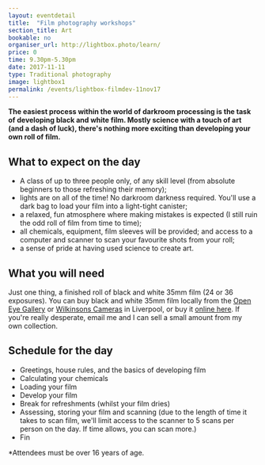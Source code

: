 ```yaml
---
layout: eventdetail
title:  "Film photography workshops"
section_title: Art
bookable: no
organiser_url: http://lightbox.photo/learn/
price: 0
time: 9.30pm-5.30pm
date: 2017-11-11
type: Traditional photography
image: lightbox1
permalink: /events/lightbox-filmdev-11nov17
---
```


**The easiest process within the world of darkroom processing is the task of developing black and white film. Mostly science with a touch of art (and a dash of luck), there's nothing more exciting than developing your own roll of film.**

## What to expect on the day
- A class of up to three people only, of any skill level (from absolute beginners to those refreshing their memory);
- lights are on all of the time! No darkroom darkness required. You'll use a dark bag to load your film into a light-tight canister;
- a relaxed, fun atmosphere where making mistakes is expected (I still ruin the odd roll of film from time to time);
- all chemicals, equipment, film sleeves will be provided; and access to a computer and scanner to scan your favourite shots from your roll;
- a sense of pride at having used science to create art.

## What you will need

Just one thing, a finished roll of black and white 35mm film (24 or 36 exposures). You can buy black and white 35mm film locally from the [Open Eye Gallery](https://openeye.org.uk) or [Wilkinsons Cameras](http://www.wilkinson.co.uk/w/storelocation/liverpool/) in Liverpool, or buy it [online here](/posts/where-to-buy-film-uk.html). If you're really desperate, email me and I can sell a small amount from my own collection.

## Schedule for the day

* Greetings, house rules, and the basics of developing film
* Calculating your chemicals
* Loading your film
* Develop your film
* Break for refreshments (whilst your film dries)
* Assessing, storing your film and scanning (due to the length of time it takes to scan film, we'll limit access to the scanner to 5 scans per person on the day. If time allows, you can scan more.)
* Fin


*Attendees must be over 16 years of age.
